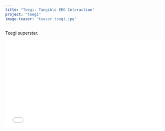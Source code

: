 ```yaml
---
title: "Teegi: Tangible EEG Interaction"
project: "teegi"
image-teaser: "teaser_teegi.jpg"
---
```


Teegi superstar.

<iframe src="//player.vimeo.com/video/104486980" width="500" height="281" frameborder="0" webkitallowfullscreen mozallowfullscreen allowfullscreen ></iframe>
